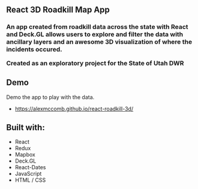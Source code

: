 ## React 3D Roadkill Map App

<h3> An app created from roadkill data across the state with React and Deck.GL allows users to explore and filter the data with ancillary layers and an awesome 3D visualization of where the incidents occured.

Created as an exploratory project for the State of Utah DWR
</h3>

## Demo

Demo the app to play with the data.

* https://alexmccomb.github.io/react-roadkill-3d/

## Built with:

<p align="middle">

- React
- Redux
- Mapbox
- Deck.GL
- React-Dates
- JavaScript
- HTML / CSS
